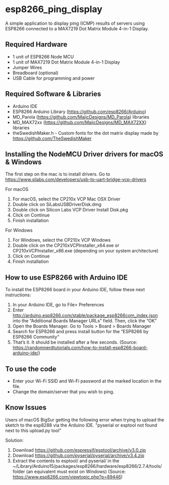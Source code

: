 # esp8266_ping_display
A simple application to display ping (ICMP) results of servers using ESP8266 connected to a MAX7219 Dot Matrix Module 4-in-1 Display.

Required Hardware
-----------------
- 1 unit of ESP8266 Node MCU
- 1 unit of MAX7219 Dot Matrix Module 4-in-1 Display
- Jumper Wires
- Breadboard (optional)
- USB Cable for programming and power

Required Software & Libraries
-----------------------------
- Arduino IDE
- ESP8266 Arduino Library (https://github.com/esp8266/Arduino)
- MD_Parola (https://github.com/MajicDesigns/MD_Parola) libraries
- MD_MAX72xx (https://github.com/MajicDesigns/MD_MAX72XX) libraries
- theSwedishMaker.h - Custom fonts for the dot matrix display made by https://github.com/TheSwedishMaker

Installing the NodeMCU Driver drivers for macOS & Windows
-------------------
The first step on the mac is to install drivers. Go to https://www.silabs.com/developers/usb-to-uart-bridge-vcp-drivers

For macOS
1. For macOS, select the CP210x VCP Mac OSX Driver
2. Double click on SiLabsUSBDriverDisk.dmg 
3. Double click on Silicon Labs VCP Driver Install Disk.pkg
4. Click on Continue
5. Finish installation

For Windows
1. For Windows, select the CP210x VCP Windows
2. Double click on the CP210xVCPInstaller_x64.exe or CP210xVCPInstaller_x86.exe (depending on your system architecture)
3. Click on Continue
4. Finish installation

How to use ESP8266 with Arduino IDE
-----------------------
To install the ESP8266 board in your Arduino IDE, follow these next instructions:
1. In your Arduino IDE, go to File> Preferences
2. Enter http://arduino.esp8266.com/stable/package_esp8266com_index.json into the “Additional Boards Manager URLs” field. Then, click the “OK”
3. Open the Boards Manager. Go to Tools > Board > Boards Manager
4. Search for ESP8266 and press install button for the “ESP8266 by ESP8266 Community“
5. That’s it. It should be installed after a few seconds.
(Source: https://randomnerdtutorials.com/how-to-install-esp8266-board-arduino-ide/)

To use the code
---------------
- Enter your Wi-Fi SSID and Wi-Fi password at the marked location in the file.
- Change the domain/server that you wish to ping.

Know Issues
------------
Users of macOS BigSur getting the following error when trying to upload the sketch to the esp8288 via the Arduino IDE.
"pyserial or esptool not found next to this upload.py tool" 

Solution:
1. Download https://github.com/espressif/esptool/archive/v3.0.zip
2. Download https://github.com/pyserial/pyserial/archive/v3.4.zip
3. Extract the contents to esptool/ and pyserial/ in the ~/Library/Arduino15/packages/esp8266/hardware/esp8266/2.7.4/tools/ folder (an equivalent must exist on Windows)
(Source: https://www.esp8266.com/viewtopic.php?p=89446)
